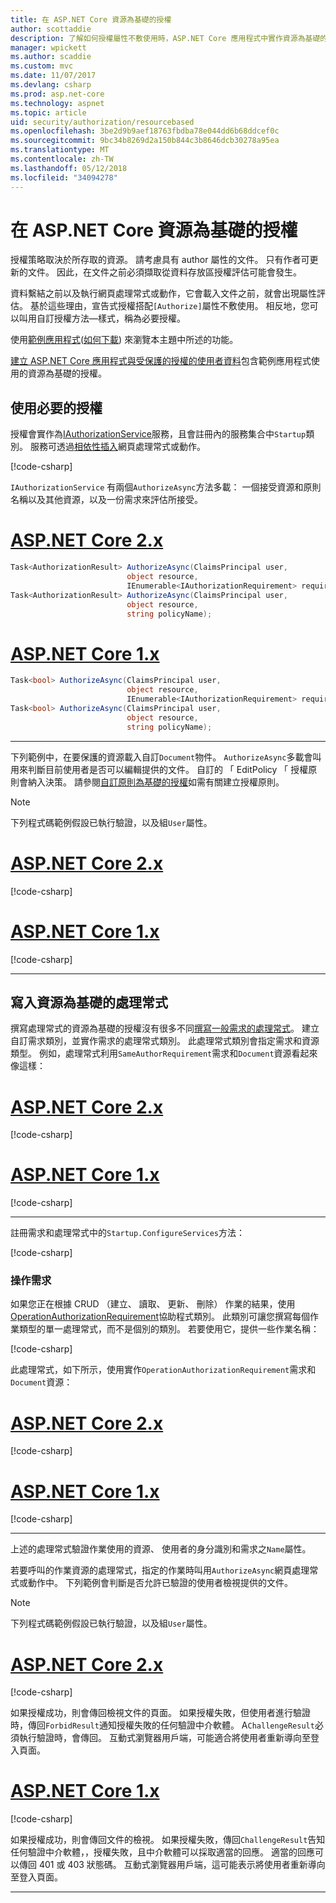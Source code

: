 ```yaml
---
title: 在 ASP.NET Core 資源為基礎的授權
author: scottaddie
description: 了解如何授權屬性不敷使用時，ASP.NET Core 應用程式中實作資源為基礎的授權。
manager: wpickett
ms.author: scaddie
ms.custom: mvc
ms.date: 11/07/2017
ms.devlang: csharp
ms.prod: asp.net-core
ms.technology: aspnet
ms.topic: article
uid: security/authorization/resourcebased
ms.openlocfilehash: 3be2d9b9aef18763fbdba78e044dd6b68ddcef0c
ms.sourcegitcommit: 9bc34b8269d2a150b844c3b8646dcb30278a95ea
ms.translationtype: MT
ms.contentlocale: zh-TW
ms.lasthandoff: 05/12/2018
ms.locfileid: "34094278"
---
```

# <a name="resource-based-authorization-in-aspnet-core"></a>在 ASP.NET Core 資源為基礎的授權

授權策略取決於所存取的資源。 請考慮具有 author 屬性的文件。 只有作者可更新的文件。 因此，在文件之前必須擷取從資料存放區授權評估可能會發生。

資料繫結之前以及執行網頁處理常式或動作，它會載入文件之前，就會出現屬性評估。 基於這些理由，宣告式授權搭配`[Authorize]`屬性不敷使用。 相反地，您可以叫用自訂授權方法&mdash;樣式，稱為必要授權。

使用[範例應用程式](https://github.com/aspnet/Docs/tree/master/aspnetcore/security/authorization/resourcebased/samples)([如何下載](xref:tutorials/index#how-to-download-a-sample)) 來瀏覽本主題中所述的功能。

[建立 ASP.NET Core 應用程式與受保護的授權的使用者資料](xref:security/authorization/secure-data)包含範例應用程式使用的資源為基礎的授權。

## <a name="use-imperative-authorization"></a>使用必要的授權

授權會實作為[IAuthorizationService](/dotnet/api/microsoft.aspnetcore.authorization.iauthorizationservice)服務，且會註冊內的服務集合中`Startup`類別。 服務可透過[相依性插入](xref:fundamentals/dependency-injection#fundamentals-dependency-injection)網頁處理常式或動作。

[!code-csharp[](resourcebased/samples/ResourceBasedAuthApp2/Controllers/DocumentController.cs?name=snippet_IAuthServiceDI&highlight=6)]

`IAuthorizationService` 有兩個`AuthorizeAsync`方法多載： 一個接受資源和原則名稱以及其他資源，以及一份需求來評估所接受。

# <a name="aspnet-core-2xtabaspnetcore2x"></a>[ASP.NET Core 2.x](#tab/aspnetcore2x)

```csharp
Task<AuthorizationResult> AuthorizeAsync(ClaimsPrincipal user,
                          object resource,
                          IEnumerable<IAuthorizationRequirement> requirements);
Task<AuthorizationResult> AuthorizeAsync(ClaimsPrincipal user,
                          object resource,
                          string policyName);
```

# <a name="aspnet-core-1xtabaspnetcore1x"></a>[ASP.NET Core 1.x](#tab/aspnetcore1x)

```csharp
Task<bool> AuthorizeAsync(ClaimsPrincipal user,
                          object resource,
                          IEnumerable<IAuthorizationRequirement> requirements);
Task<bool> AuthorizeAsync(ClaimsPrincipal user,
                          object resource,
                          string policyName);
```

---

<a name="security-authorization-resource-based-imperative"></a>

下列範例中，在要保護的資源載入自訂`Document`物件。 `AuthorizeAsync`多載會叫用來判斷目前使用者是否可以編輯提供的文件。 自訂的 「 EditPolicy 「 授權原則會納入決策。 請參閱[自訂原則為基礎的授權](xref:security/authorization/policies)如需有關建立授權原則。

> [!NOTE]
> 下列程式碼範例假設已執行驗證，以及組`User`屬性。

# <a name="aspnet-core-2xtabaspnetcore2x"></a>[ASP.NET Core 2.x](#tab/aspnetcore2x/)

[!code-csharp[](resourcebased/samples/ResourceBasedAuthApp2/Pages/Document/Edit.cshtml.cs?name=snippet_DocumentEditHandler)]

# <a name="aspnet-core-1xtabaspnetcore1x"></a>[ASP.NET Core 1.x](#tab/aspnetcore1x/)

[!code-csharp[](resourcebased/samples/ResourceBasedAuthApp1/Controllers/DocumentController.cs?name=snippet_DocumentEditAction)]

---

## <a name="write-a-resource-based-handler"></a>寫入資源為基礎的處理常式

撰寫處理常式的資源為基礎的授權沒有很多不同[撰寫一般需求的處理常式](xref:security/authorization/policies#security-authorization-policies-based-authorization-handler)。 建立自訂需求類別，並實作需求的處理常式類別。 此處理常式類別會指定需求和資源類型。 例如，處理常式利用`SameAuthorRequirement`需求和`Document`資源看起來像這樣：

# <a name="aspnet-core-2xtabaspnetcore2x"></a>[ASP.NET Core 2.x](#tab/aspnetcore2x/)

[!code-csharp[](resourcebased/samples/ResourceBasedAuthApp2/Services/DocumentAuthorizationHandler.cs?name=snippet_HandlerAndRequirement)]

# <a name="aspnet-core-1xtabaspnetcore1x"></a>[ASP.NET Core 1.x](#tab/aspnetcore1x/)

[!code-csharp[](resourcebased/samples/ResourceBasedAuthApp1/Services/DocumentAuthorizationHandler.cs?name=snippet_HandlerAndRequirement)]

---

註冊需求和處理常式中的`Startup.ConfigureServices`方法：

[!code-csharp[](resourcebased/samples/ResourceBasedAuthApp2/Startup.cs?name=snippet_ConfigureServicesSample&highlight=3-7,9)]

### <a name="operational-requirements"></a>操作需求

如果您正在根據 CRUD （建立、 讀取、 更新、 刪除） 作業的結果，使用[OperationAuthorizationRequirement](/dotnet/api/microsoft.aspnetcore.authorization.infrastructure.operationauthorizationrequirement)協助程式類別。 此類別可讓您撰寫每個作業類型的單一處理常式，而不是個別的類別。 若要使用它，提供一些作業名稱：

[!code-csharp[](resourcebased/samples/ResourceBasedAuthApp2/Services/DocumentAuthorizationCrudHandler.cs?name=snippet_OperationsClass)]

此處理常式，如下所示，使用實作`OperationAuthorizationRequirement`需求和`Document`資源：

# <a name="aspnet-core-2xtabaspnetcore2x"></a>[ASP.NET Core 2.x](#tab/aspnetcore2x/)

[!code-csharp[](resourcebased/samples/ResourceBasedAuthApp2/Services/DocumentAuthorizationCrudHandler.cs?name=snippet_Handler)]

# <a name="aspnet-core-1xtabaspnetcore1x"></a>[ASP.NET Core 1.x](#tab/aspnetcore1x/)

[!code-csharp[](resourcebased/samples/ResourceBasedAuthApp1/Services/DocumentAuthorizationCrudHandler.cs?name=snippet_Handler)]

---

上述的處理常式驗證作業使用的資源、 使用者的身分識別和需求之`Name`屬性。

若要呼叫的作業資源的處理常式，指定的作業時叫用`AuthorizeAsync`網頁處理常式或動作中。 下列範例會判斷是否允許已驗證的使用者檢視提供的文件。

> [!NOTE]
> 下列程式碼範例假設已執行驗證，以及組`User`屬性。

# <a name="aspnet-core-2xtabaspnetcore2x"></a>[ASP.NET Core 2.x](#tab/aspnetcore2x/)

[!code-csharp[](resourcebased/samples/ResourceBasedAuthApp2/Pages/Document/View.cshtml.cs?name=snippet_DocumentViewHandler&highlight=10-11)]

如果授權成功，則會傳回檢視文件的頁面。 如果授權失敗，但使用者進行驗證時，傳回`ForbidResult`通知授權失敗的任何驗證中介軟體。 A`ChallengeResult`必須執行驗證時，會傳回。 互動式瀏覽器用戶端，可能適合將使用者重新導向至登入頁面。

# <a name="aspnet-core-1xtabaspnetcore1x"></a>[ASP.NET Core 1.x](#tab/aspnetcore1x/)

[!code-csharp[](resourcebased/samples/ResourceBasedAuthApp1/Controllers/DocumentController.cs?name=snippet_DocumentViewAction&highlight=11-12)]

如果授權成功，則會傳回文件的檢視。 如果授權失敗，傳回`ChallengeResult`告知任何驗證中介軟體，，授權失敗，且中介軟體可以採取適當的回應。 適當的回應可以傳回 401 或 403 狀態碼。 互動式瀏覽器用戶端，這可能表示將使用者重新導向至登入頁面。

---
